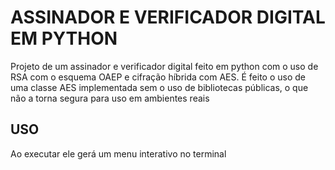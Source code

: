 # ASSINADOR E VERIFICADOR DIGITAL EM PYTHON
Projeto de um assinador e verificador digital feito em
python com o uso de RSA com o esquema OAEP e cifração híbrida
com AES. É feito o uso de uma classe AES implementada sem o 
uso de bibliotecas públicas, o que não a torna segura para uso
em ambientes reais

## USO
Ao executar ele gerá um menu interativo no terminal
